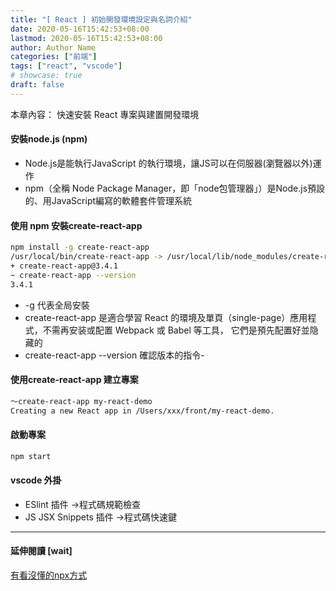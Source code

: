 ```yaml
---
title: "[ React ] 初始開發環境設定與名詞介紹"
date: 2020-05-16T15:42:53+08:00
lastmod: 2020-05-16T15:42:53+08:00
author: Author Name
categories: ["前端"]
tags: ["react", "vscode"]
# showcase: true
draft: false
---
```


本章內容：
快速安裝 React 專案與建置開發環境

<!--more-->

#### 安裝node.js (npm)
- Node.js是能執行JavaScript 的執行環境，讓JS可以在伺服器(瀏覽器以外)運作
- npm（全稱 Node Package Manager，即「node包管理器」）是Node.js預設的、用JavaScript編寫的軟體套件管理系統

#### 使用 npm 安裝create-react-app
```bash
npm install -g create-react-app
/usr/local/bin/create-react-app -> /usr/local/lib/node_modules/create-react-app/index.js
+ create-react-app@3.4.1
~ create-react-app --version
3.4.1
```
-  -g 代表全局安裝
- create-react-app 是適合學習 React 的環境及單頁（single-page）應用程式，不需再安装或配置 Webpack 或 Babel 等工具， 它們是預先配置好並隐藏的
-  create-react-app --version 確認版本的指令- 

#### 使用create-react-app 建立專案
```bash
～create-react-app my-react-demo 
Creating a new React app in /Users/xxx/front/my-react-demo.
```

#### 啟動專案
```bash
npm start
```

#### vscode 外掛
- ESlint 插件 ->程式碼規範檢查
- JS JSX Snippets  插件  ->程式碼快速鍵

------------


#### 延伸閱讀 [wait]
[有看沒懂的npx方式](https://www.itread01.com/content/1544755994.html "有看沒懂的npx方式")


